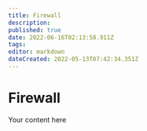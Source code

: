 ```yaml
---
title: Firewall
description: 
published: true
date: 2022-06-16T02:13:58.911Z
tags: 
editor: markdown
dateCreated: 2022-05-13T07:42:34.351Z
---
```


# Firewall
Your content here